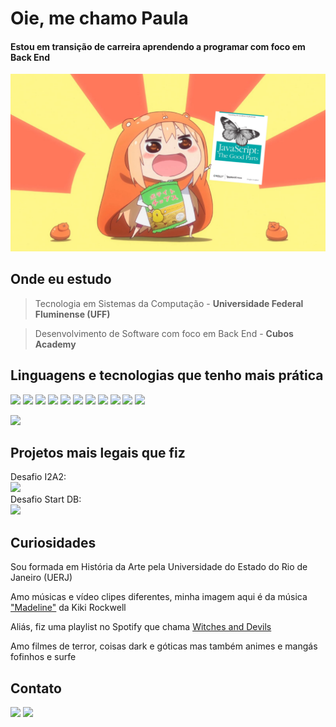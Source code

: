 # Oie, me chamo Paula

#### Estou em transição de carreira aprendendo a programar com foco em Back End

<img src="anime girl javascript.png" width="550">

Onde eu estudo
--
> Tecnologia em Sistemas da Computação - **Universidade Federal Fluminense (UFF)**

> Desenvolvimento de Software com foco em Back End - **Cubos Academy**

Linguagens e tecnologias que tenho mais prática
--
<img src= "https://img.shields.io/badge/Python-FFD43B?style=for-the-badge&logo=python&logoColor=blue"/> <img src= "https://img.shields.io/badge/JavaScript-323330?style=for-the-badge&logo=javascript&logoColor=F7DF1E"/> <img src= "https://img.shields.io/badge/Node%20js-339933?style=for-the-badge&logo=nodedotjs&logoColor=white"/> <img src= "https://img.shields.io/badge/Express%20js-000000?style=for-the-badge&logo=express&logoColor=white"/> <img src= "https://img.shields.io/badge/json-5E5C5C?style=for-the-badge&logo=json&logoColor=white"/> <img src= "https://img.shields.io/badge/Insomnia-5849be?style=for-the-badge&logo=Insomnia&logoColor=white"/> <img src= "https://img.shields.io/badge/GIT-E44C30?style=for-the-badge&logo=git&logoColor=white"/> <img src= "https://img.shields.io/badge/windows%20terminal-4D4D4D?style=for-the-badge&logo=windows%20terminal&logoColor=white"/> <img src= "https://img.shields.io/badge/Render-46E3B7?style=for-the-badge&logo=render&logoColor=white"/> <img src= "https://img.shields.io/badge/Vercel-000000?style=for-the-badge&logo=vercel&logoColor=white"/> <img src= "https://img.shields.io/badge/Amazon_AWS-FF9900?style=for-the-badge&logo=amazonaws&logoColor=white"/>

<img src= "https://github-profile-summary-cards.vercel.app/api/cards/profile-details?username=paularml&theme=github_dark"/> 

Projetos mais legais que fiz
--
Desafio I2A2: <br>
[<img src= "https://img.shields.io/badge/GitHub-100000?style=for-the-badge&logo=github&logoColor=white"/>](https://github.com/paularml/desafio1-i2a2 "Link para o desafio") <br>
Desafio Start DB: <br>
[<img src= "https://img.shields.io/badge/GitHub-100000?style=for-the-badge&logo=github&logoColor=white"/>](https://github.com/paularml/desafio-paula-leite "Link para o desafio")

Curiosidades
--
Sou formada em História da Arte pela Universidade do Estado do Rio de Janeiro (UERJ)

Amo músicas e vídeo clipes diferentes, minha imagem aqui é da música ["Madeline"](https://www.youtube.com/watch?v=edKo3y2cFUg "Link para o vídeo clipe") da Kiki Rockwell

Aliás, fiz uma playlist no Spotify que chama [Witches and Devils](https://open.spotify.com/playlist/641TISFKEr2rEeR1oVEu4a?si=55e0cea6718c4e33 "Link para minha playlist") 

Amo filmes de terror, coisas dark e góticas mas também animes e mangás fofinhos e surfe


Contato
-- 
[<img src= "https://img.shields.io/badge/LinkedIn-0077B5?style=for-the-badge&logo=linkedin&logoColor=white"/>](https://www.linkedin.com/in/paularml/ "Link para meu LinkedIn") [<img src= "https://img.shields.io/badge/Microsoft_Outlook-0078D4?style=for-the-badge&logo=microsoft-outlook&logoColor=white"/>](mailto:paula.rml@hotmail.com "Link para meu e-mail")
